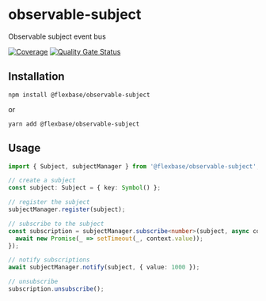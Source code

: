 # observable-subject

Observable subject event bus

[![Coverage](https://sonarcloud.io/api/project_badges/measure?project=flexbase-eng_observable-subject&metric=coverage)](https://sonarcloud.io/summary/new_code?id=flexbase-eng_observable-subject) [![Quality Gate Status](https://sonarcloud.io/api/project_badges/measure?project=flexbase-eng_observable-subject&metric=alert_status)](https://sonarcloud.io/summary/new_code?id=flexbase-eng_observable-subject)

## Installation

```
npm install @flexbase/observable-subject
```

or

```
yarn add @flexbase/observable-subject
```

## Usage

```ts
import { Subject, subjectManager } from '@flexbase/observable-subject';

// create a subject
const subject: Subject = { key: Symbol() };

// register the subject
subjectManager.register(subject);

// subscribe to the subject
const subscription = subjectManager.subscribe<number>(subject, async context => {
  await new Promise(_ => setTimeout(_, context.value));
});

// notify subscriptions
await subjectManager.notify(subject, { value: 1000 });

// unsubscribe
subscription.unsubscribe();
```
